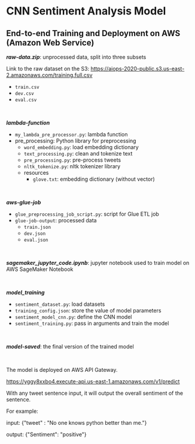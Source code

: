 # CNN Sentiment Analysis Model
## End-to-end Training and Deployment on AWS (Amazon Web Service)

***raw-data.zip***: unprocessed data, split into three subsets

Link to the raw dataset on the S3: https://aiops-2020-public.s3.us-east-2.amazonaws.com/training.full.csv

* `train.csv`
* `dev.csv`
* `eval.csv`

<br>

***lambda-function***
* `my_lambda_pre_processor.py`: lambda function
* pre_processing: Python library for preprocessing
    - `word_embedding.py`: load embedding dictionary
    - `text_processing.py`: clean and tokenize text
    - `pre_processing.py`: pre-process tweets
    - `nltk_tokenize.py`: nltk tokenizer library
    - resources
      - `glove.txt`: embedding dictionary (without vector)
      
<br>

***aws-glue-job***
* `glue_preprocessing_job_script.py`: script for Glue ETL job
* `glue-job-output`: processed data
    * `train.json`
    * `dev.json`
    * `eval.json`

<br>

***sagemaker_jupyter_code.ipynb***: jupyter notebook used to train model on AWS SageMaker Notebook

<br>

***model_training***
* `sentiment_dataset.py`: load datasets
* `training_config.json`: store the value of model parameters
* `sentiment_model_cnn.py`: define the CNN model
* `sentiment_training.py`: pass in arguments and train the model

<br>

***model-saved***: the final version of the trained model

<br>

The model is deployed on AWS API Gateway. 

https://yggy8xxbo4.execute-api.us-east-1.amazonaws.com/v1/predict

With any tweet sentence input, it will output the overall sentiment of the sentence.

For example:

input: {"tweet" : "No one knows python better than me."}

output: {"Sentiment": "positive"}

<br>

